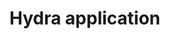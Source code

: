 # Hydra application

<!-- ```python exec="on" source="material-block" session="hydra"
import mlflow

mlflow.set_tracking_uri("sqlite:///hydraflow.db")
```

```python exec="on" source="material-block" session="hydra"
mlflow.get_tracking_uri()
from pathlib import Path
print(Path.cwd())
```

```bash exec="on" source="material-block" session="hydra"
python apps/hello.py
``` -->
